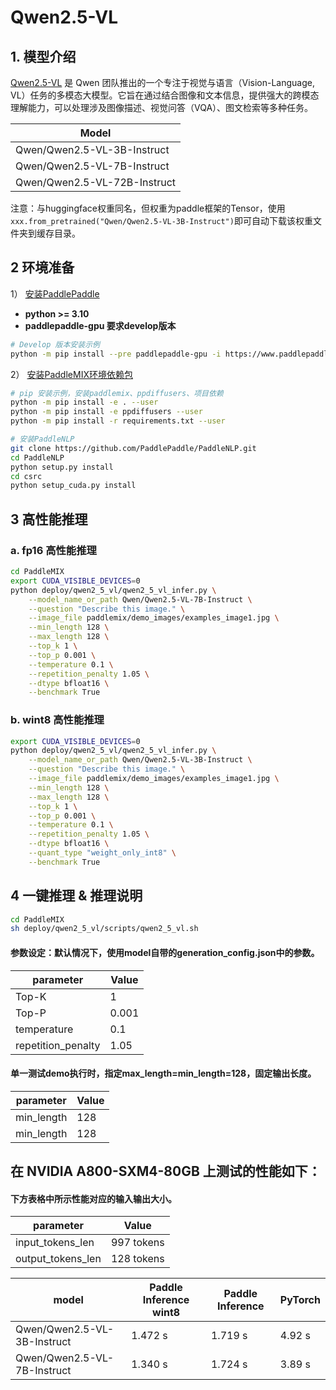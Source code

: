 # Qwen2.5-VL

## 1. 模型介绍

[Qwen2.5-VL](https://github.com/QwenLM/Qwen2.5-VL) 是 Qwen 团队推出的一个专注于视觉与语言（Vision-Language, VL）任务的多模态大模型。它旨在通过结合图像和文本信息，提供强大的跨模态理解能力，可以处理涉及图像描述、视觉问答（VQA）、图文检索等多种任务。

| Model              |
|--------------------|
| Qwen/Qwen2.5-VL-3B-Instruct  |
| Qwen/Qwen2.5-VL-7B-Instruct  |
| Qwen/Qwen2.5-VL-72B-Instruct  |

注意：与huggingface权重同名，但权重为paddle框架的Tensor，使用`xxx.from_pretrained("Qwen/Qwen2.5-VL-3B-Instruct")`即可自动下载该权重文件夹到缓存目录。


## 2 环境准备
1）
[安装PaddlePaddle](https://github.com/PaddlePaddle/PaddleMIX?tab=readme-ov-file#3-%EF%B8%8F%E5%AE%89%E8%A3%85paddlepaddle)
- **python >= 3.10**
- **paddlepaddle-gpu 要求develop版本**
```bash
# Develop 版本安装示例
python -m pip install --pre paddlepaddle-gpu -i https://www.paddlepaddle.org.cn/packages/nightly/cu123/

```

2） [安装PaddleMIX环境依赖包](https://github.com/PaddlePaddle/PaddleMIX?tab=readme-ov-file#3-%EF%B8%8F%E5%AE%89%E8%A3%85paddlepaddle)
```bash
# pip 安装示例，安装paddlemix、ppdiffusers、项目依赖
python -m pip install -e . --user
python -m pip install -e ppdiffusers --user
python -m pip install -r requirements.txt --user

# 安装PaddleNLP
git clone https://github.com/PaddlePaddle/PaddleNLP.git
cd PaddleNLP
python setup.py install
cd csrc
python setup_cuda.py install
```



## 3 高性能推理

### a. fp16 高性能推理
```bash
cd PaddleMIX
export CUDA_VISIBLE_DEVICES=0
python deploy/qwen2_5_vl/qwen2_5_vl_infer.py \
    --model_name_or_path Qwen/Qwen2.5-VL-7B-Instruct \
    --question "Describe this image." \
    --image_file paddlemix/demo_images/examples_image1.jpg \
    --min_length 128 \
    --max_length 128 \
    --top_k 1 \
    --top_p 0.001 \
    --temperature 0.1 \
    --repetition_penalty 1.05 \
    --dtype bfloat16 \
    --benchmark True 
```


### b. wint8 高性能推理
```bash
export CUDA_VISIBLE_DEVICES=0
python deploy/qwen2_5_vl/qwen2_5_vl_infer.py \
    --model_name_or_path Qwen/Qwen2.5-VL-3B-Instruct \
    --question "Describe this image." \
    --image_file paddlemix/demo_images/examples_image1.jpg \
    --min_length 128 \
    --max_length 128 \
    --top_k 1 \
    --top_p 0.001 \
    --temperature 0.1 \
    --repetition_penalty 1.05 \
    --dtype bfloat16 \
    --quant_type "weight_only_int8" \
    --benchmark True 
```

## 4 一键推理 & 推理说明
```bash
cd PaddleMIX
sh deploy/qwen2_5_vl/scripts/qwen2_5_vl.sh
```
#### 参数设定：默认情况下，使用model自带的generation_config.json中的参数。
|     parameter      |      Value     |
| ------------------ | -------------- |
|       Top-K        |       1        |
|       Top-P        |     0.001      |
|    temperature     |      0.1       |
| repetition_penalty |      1.05      |

#### 单一测试demo执行时，指定max_length=min_length=128，固定输出长度。
|     parameter      |      Value     |
| ------------------ | -------------- |
|     min_length     |       128      |
|     min_length     |       128      |

## 在 NVIDIA A800-SXM4-80GB 上测试的性能如下：

#### 下方表格中所示性能对应的输入输出大小。
|     parameter      |      Value     |
| ------------------ | -------------- |
|  input_tokens_len  |  997 tokens    |
|  output_tokens_len |  128 tokens    |

|             model           | Paddle Inference wint8 | Paddle Inference|    PyTorch     | 
| --------------------------- | ---------------------  | --------------- | -------------- | 
| Qwen/Qwen2.5-VL-3B-Instruct |          1.472 s       |     1.719 s     |      4.92 s    |   
| Qwen/Qwen2.5-VL-7B-Instruct |          1.340 s       |     1.724 s     |      3.89 s    |  
